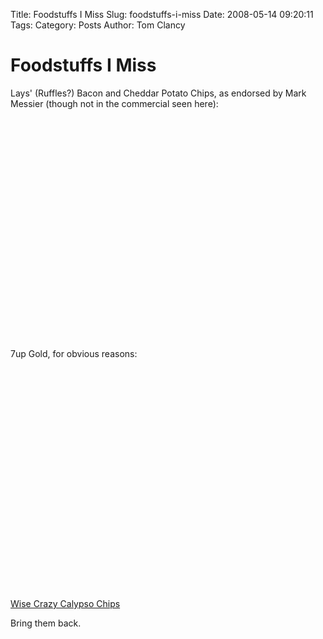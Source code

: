 Title: Foodstuffs I Miss
Slug: foodstuffs-i-miss
Date: 2008-05-14 09:20:11
Tags: 
Category: Posts
Author: Tom Clancy

# Foodstuffs I Miss

Lays' (Ruffles?) Bacon and Cheddar Potato Chips, as endorsed by Mark Messier (though not in the commercial seen here):

 <object width="425" height="355"><param name="movie" value="http://www.youtube.com/v/USbHd98Gws4&hl=en"></param><param name="wmode" value="transparent"></param><embed src="http://www.youtube.com/v/USbHd98Gws4&hl=en" type="application/x-shockwave-flash" wmode="transparent" width="425" height="355"></embed></object>

7up Gold, for obvious reasons:

 <object width="425" height="355"><param name="movie" value="http://www.youtube.com/v/wwC696SV0Gk&hl=en"></param><param name="wmode" value="transparent"></param><embed src="http://www.youtube.com/v/wwC696SV0Gk&hl=en" type="application/x-shockwave-flash" wmode="transparent" width="425" height="355"></embed></object>

<a href="http://www.taquitos.net/snacks.php?snack_code=2779" onclick="window.open(this.href); return false;">Wise Crazy Calypso Chips</a>

Bring them back.
